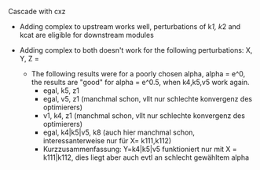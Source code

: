 Cascade with cxz

* Adding complex to upstream works well, perturbations of k*1, k*2 and kcat are eligible for downstream modules

* Adding complex to both doesn't work for the following perturbations: X, Y, Z = 
    * The following results were for a poorly chosen alpha, alpha = e^0, the results are "good" for alpha = e^0.5, when k4,k5,v5 work again.
        * egal, k5, z1
        * egal, v5, z1 (manchmal schon, vllt nur schlechte konvergenz des optimierers)
        * v1, k4, z1 (manchmal schon, vllt nur schlechte konvergenz des optimierers)
        * egal, k4|k5|v5, k8 (auch hier manchmal schon, interessanterweise nur für X= k111,k112)
        * Kurzzusammenfassung: Y=k4|k5|v5 funktioniert nur mit X = k111|k112, dies liegt aber auch evtl an schlecht gewähltem alpha

